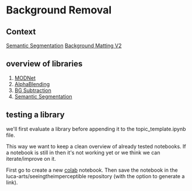 # Background Removal

## Context

[Semantic Segmentation](https://learnopencv.com/applications-of-foreground-background-separation-with-semantic-segmentation/)
[Background Matting V2](https://grail.cs.washington.edu/projects/background-matting-v2/#/datasets)



## overview of libraries

1. [MODNet](https://github.com/ZHKKKe/MODNet)
2. [AlphaBlending](https://github.com/spmallick/learnopencv/tree/master/AlphaBlending)
3. [BG Subtraction](https://github.com/spmallick/learnopencv/tree/master/Background-Subtraction)
4. [Semantic Segmentation](https://github.com/spmallick/learnopencv/tree/master/app-seperation-semseg)

## testing a library

we'll first evaluate a library before appending it to the topic_template.ipynb file.

This way we want to keep a clean overview of already tested notebooks. If a notebook is still in <tests> then it's not working yet or we think we can iterate/improve on it.

First go to create a new [colab](https://colab.research.google.com) notebook. Then save the notebook in the luca-arts/seeingtheimperceptible repository (with the option to generate a link).
